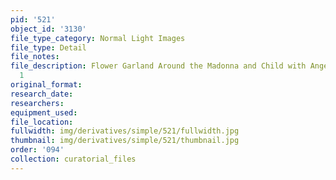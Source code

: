 ```yaml
---
pid: '521'
object_id: '3130'
file_type_category: Normal Light Images
file_type: Detail
file_notes:
file_description: Flower Garland Around the Madonna and Child with Angels - Detail
  1
original_format:
research_date:
researchers:
equipment_used:
file_location:
fullwidth: img/derivatives/simple/521/fullwidth.jpg
thumbnail: img/derivatives/simple/521/thumbnail.jpg
order: '094'
collection: curatorial_files
---
```

